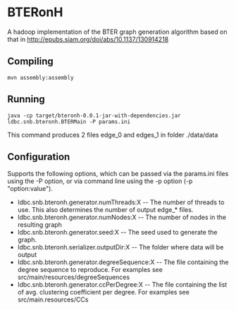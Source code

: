 # BTERonH
A hadoop implementation of the BTER graph generation algorithm based on that in http://epubs.siam.org/doi/abs/10.1137/130914218

## Compiling

```
mvn assembly:assembly
```

## Running

```
java -cp target/bteronh-0.0.1-jar-with-dependencies.jar ldbc.snb.bteronh.BTERMain -P params.ini
```
This command produces 2 files edge\_0 and edges\_1 in folder ./data/data

## Configuration

Supports the following options, which can be passed via the params.ini files using the -P option, or via command line using the -p option (-p "option:value").

* ldbc.snb.bteronh.generator.numThreads:X -- The number of threads to use. This also determines the number of output edge\_* files.
* ldbc.snb.bteronh.generator.numNodes:X -- The number of nodes in the resulting graph
* ldbc.snb.bteronh.generator.seed:X -- The seed used to generate the graph.
* ldbc.snb.bteronh.serializer.outputDir:X -- The folder where data will be output
* ldbc.snb.bteronh.generator.degreeSequence:X -- The file containing the degree sequence to reproduce. For examples see src/main/resources/degreeSequences
* ldbc.snb.bteronh.generator.ccPerDegree:X -- The file containing the list of avg. clustering coefficient per degree. For examples see src/main.resources/CCs

